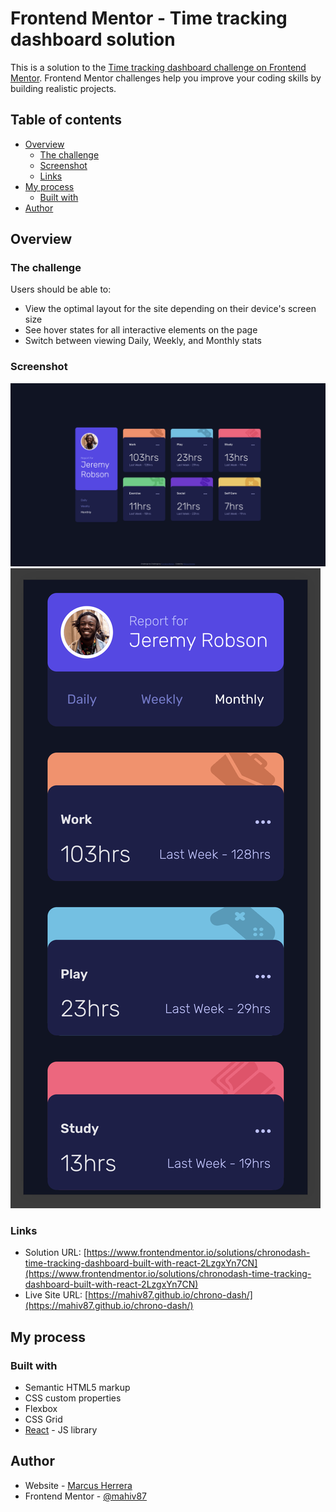 # Frontend Mentor - Time tracking dashboard solution

This is a solution to the [Time tracking dashboard challenge on Frontend Mentor](https://www.frontendmentor.io/challenges/time-tracking-dashboard-UIQ7167Jw). Frontend Mentor challenges help you improve your coding skills by building realistic projects.

## Table of contents

- [Overview](#overview)
  - [The challenge](#the-challenge)
  - [Screenshot](#screenshot)
  - [Links](#links)
- [My process](#my-process)
  - [Built with](#built-with)
- [Author](#author)

## Overview

### The challenge

Users should be able to:

- View the optimal layout for the site depending on their device's screen size
- See hover states for all interactive elements on the page
- Switch between viewing Daily, Weekly, and Monthly stats

### Screenshot

![Desktop](./assets/chrono-dash-desktop.png)
![Mobile](./assets/chrono-dash-mobile.png)

### Links

- Solution URL: [https://www.frontendmentor.io/solutions/chronodash-time-tracking-dashboard-built-with-react-2LzgxYn7CN](https://www.frontendmentor.io/solutions/chronodash-time-tracking-dashboard-built-with-react-2LzgxYn7CN)
- Live Site URL: [https://mahiv87.github.io/chrono-dash/](https://mahiv87.github.io/chrono-dash/)

## My process

### Built with

- Semantic HTML5 markup
- CSS custom properties
- Flexbox
- CSS Grid
- [React](https://reactjs.org/) - JS library

## Author

- Website - [Marcus Herrera](https://mahiv87.github.io/hire-marcus/)
- Frontend Mentor - [@mahiv87](https://www.frontendmentor.io/profile/@mahiv87)
